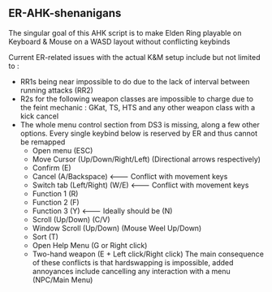 ## ER-AHK-shenanigans

The singular goal of this AHK script is to make Elden Ring playable on Keyboard & Mouse on a WASD layout without conflicting keybinds

Current ER-related issues with the actual K&M setup include but not limited to :

- RR1s being near impossible to do due to the lack of interval between running attacks (RR2)
- R2s for the following weapon classes are impossible to charge due to the feint mechanic : GKat, TS, HTS and any other weapon class with a kick cancel
- The whole menu control section from DS3 is missing, along a few other options. Every single keybind below is reserved by ER and thus cannot be remapped
  - Open menu (ESC)
  - Move Cursor (Up/Down/Right/Left) (Directional arrows respectively) 
  - Confirm (E)
  - Cancel (A/Backspace) <--- Conflict with movement keys
  - Switch tab (Left/Right) (W/E) <--- Conflict with movement keys
  - Function 1 (R)
  - Function 2 (F)
  - Function 3 (Y) <--- Ideally should be (N) 
  - Scroll (Up/Down) (C/V)
  - Window Scroll (Up/Down) (Mouse Weel Up/Down) 
  - Sort (T)
  - Open Help Menu (G or Right click)
  - Two-hand weapon (E + Left click/Right click)
The main consequence of these conflicts is that hardswapping is impossible, added annoyances include cancelling any interaction with a menu (NPC/Main Menu)

